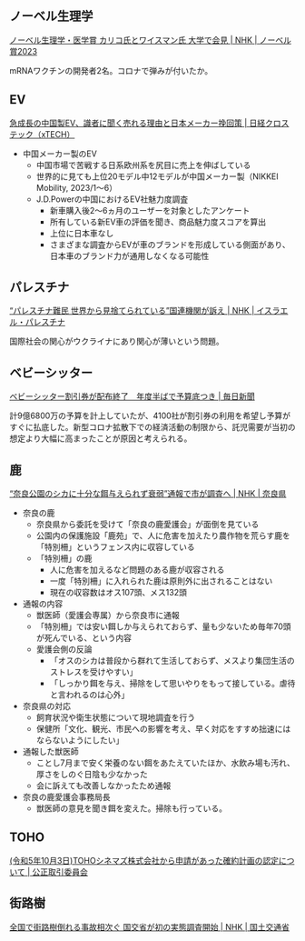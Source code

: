 ## ノーベル生理学

[ノーベル生理学・医学賞 カリコ氏とワイスマン氏 大学で会見 | NHK | ノーベル賞2023](https://www3.nhk.or.jp/news/html/20231003/k10014213691000.html)

mRNAワクチンの開発者2名。コロナで弾みが付いたか。

## EV

[急成長の中国製EV、識者に聞く売れる理由と日本メーカー挽回策 | 日経クロステック（xTECH）](https://xtech.nikkei.com/atcl/nxt/column/18/00001/08442/)

- 中国メーカー製のEV
  - 中国市場で苦戦する日系欧州系を尻目に売上を伸ばしている
  - 世界的に見ても上位20モデル中12モデルが中国メーカー製（NIKKEI Mobility, 2023/1～6）
  - J.D.Powerの中国におけるEV社魅力度調査
    - 新車購入後2～6ヵ月のユーザーを対象としたアンケート
    - 所有している新EV車の評価を聞き、商品魅力度スコアを算出
    - 上位に日本車なし
    - さまざまな調査からEVが車のブランドを形成している側面があり、日本車のブランド力が通用しなくなる可能性

## パレスチナ

[“パレスチナ難民 世界から見捨てられている”国連機関が訴え | NHK | イスラエル・パレスチナ](https://www3.nhk.or.jp/news/html/20231003/k10014213561000.html)

国際社会の関心がウクライナにあり関心が薄いという問題。

## ベビーシッター

[ベビーシッター割引券が配布終了　年度半ばで予算底つき | 毎日新聞](https://mainichi.jp/articles/20231002/k00/00m/010/333000c)

計9億6800万の予算を計上していたが、4100社が割引券の利用を希望し予算がすぐに払底した。新型コロナ拡散下での経済活動の制限から、託児需要が当初の想定より大幅に高まったことが原因と考えられる。

## 鹿

[“奈良公園のシカに十分な餌与えられず衰弱”通報で市が調査へ | NHK | 奈良県](https://www3.nhk.or.jp/news/html/20231002/k10014213361000.html)

- 奈良の鹿
  - 奈良県から委託を受けて「奈良の鹿愛護会」が面倒を見ている
  - 公園内の保護施設「鹿苑」で、人に危害を加えたり農作物を荒らす鹿を「特別柵」というフェンス内に収容している
  - 「特別柵」の鹿
    - 人に危害を加えるなど問題のある鹿が収容される
    - 一度「特別柵」に入れられた鹿は原則外に出されることはない
    - 現在の収容数はオス107頭、メス132頭
- 通報の内容
  - 獣医師（愛護会専属）から奈良市に通報
  - 「特別柵」では安い餌しか与えられておらず、量も少ないため毎年70頭が死んでいる、という内容
  - 愛護会側の反論
    - 「オスのシカは普段から群れて生活しておらず、メスより集団生活のストレスを受けやすい」
    - 「しっかり餌を与え、掃除をして思いやりをもって接している。虐待と言われるのは心外」
- 奈良県の対応
  - 飼育状況や衛生状態について現地調査を行う
  - 保健所「文化、観光、市民への影響を考え、早く対応をすすめ拙速にはならないようにしたい」
- 通報した獣医師
  - ことし7月まで安く栄養のない餌をあたえていたほか、水飲み場も汚れ、厚さをしのぐ日陰も少なかった
  - 会に訴えても改善しなかったため通報
- 奈良の鹿愛護会事務局長
  - 獣医師の意見を聞き餌を変えた。掃除も行っている。

## TOHO

[(令和5年10月3日)TOHOシネマズ株式会社から申請があった確約計画の認定について | 公正取引委員会](https://www.jftc.go.jp/houdou/pressrelease/2023/oct/20231003.html)

## 街路樹

[全国で街路樹倒れる事故相次ぐ 国交省が初の実態調査開始 | NHK | 国土交通省](https://www3.nhk.or.jp/news/html/20231003/k10014214761000.html)
